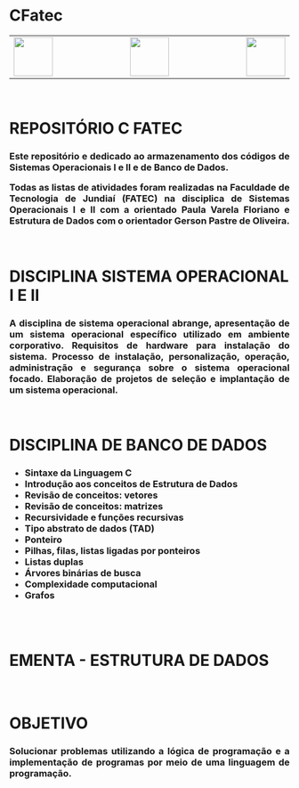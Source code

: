 # CFatec

<div class="box">

<table>
    <tr>
  <td width="400" align="left"> <img src="http://www.fatecjd.edu.br/pec/images/fatec-logo-completo.png" height="70"> </td>
  <td width="300" align="center"> <img src="https://bkpsitecpsnew.blob.core.windows.net/uploadsitecps/sites/1/2022/10/centro-paula-souza-logo.svg" height="70"> </td>
  <td width="400" align="right"> <img src="https://logodownload.org/wp-content/uploads/2015/12/governo-do-estado-de-sao-paulo-sp-logo.png" height="70"> </td>
    </tr>
</table> 
 
<br>
<h1>REPOSITÓRIO C FATEC</h1>
<h3 align="justify"> Este repositório e dedicado ao armazenamento dos códigos de Sistemas Operacionais I e II e de Banco de Dados.

Todas as listas de atividades foram realizadas na Faculdade de Tecnologia de Jundiaí (FATEC) na disciplica de Sistemas Operacionais I e II com a orientado Paula Varela Floriano e Estrutura de Dados com o orientador Gerson Pastre de Oliveira. </h4>


<br>
<h1>DISCIPLINA SISTEMA OPERACIONAL I E II</h1>
    
<h3 align="justify">
A disciplina de sistema operacional abrange, apresentação de um sistema operacional específico utilizado em ambiente corporativo. Requisitos de hardware para instalação do sistema. Processo de instalação, personalização, operação, administração e segurança sobre o sistema operacional focado.  Elaboração de projetos de seleção e implantação de um sistema operacional.
</h3>
<br>

<h1>DISCIPLINA DE BANCO DE DADOS</h1>
    
<h3 align="justify">

- Sintaxe da Linguagem C
- Introdução aos conceitos de Estrutura de Dados
- Revisão de conceitos: vetores
- Revisão de conceitos: matrizes
- Recursividade e funções recursivas
- Tipo abstrato de dados (TAD)
- Ponteiro
- Pilhas, filas, listas ligadas por ponteiros
- Listas duplas
- Árvores binárias de busca
- Complexidade computacional
- Grafos

</h3>
<br>

<br>
<h1>EMENTA - ESTRUTURA DE DADOS</h1> 

 <h3> 
     
     
</h3>
    
    
<br>

<h1>OBJETIVO</h1>
<h3 align="justify">Solucionar problemas utilizando a lógica de programação e a implementação de programas por meio de uma linguagem de programação.</h3>
    
</div>


